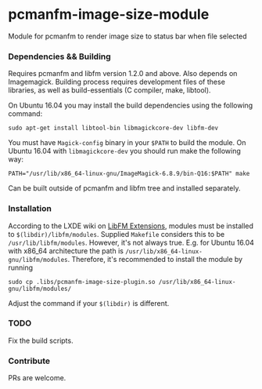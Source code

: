 pcmanfm-image-size-module
=========================

Module for pcmanfm to render image size to status bar when file selected

### Dependencies && Building

Requires pcmanfm and libfm version 1.2.0 and above. Also depends on Imagemagick. Building process requires development files of these libraries, as well as build-essentials (C compiler, make, libtool).

On Ubuntu 16.04 you may install the build dependencies using the following command:
```
sudo apt-get install libtool-bin libmagickcore-dev libfm-dev
```

You must have `Magick-config` binary in your `$PATH` to build the module. On Ubuntu 16.04 with `libmagickcore-dev` you should run make the following way:
```
PATH="/usr/lib/x86_64-linux-gnu/ImageMagick-6.8.9/bin-Q16:$PATH" make
```

Can be built outside of pcmanfm and libfm tree and installed separately.

### Installation

According to the LXDE wiki on [LibFM Extensions](http://wiki.lxde.org/en/Extension_modules_for_LibFM#Types_of_plugins_supported_by_LibFM), modules must be installed to `$(libdir)/libfm/modules`. Supplied `Makefile` considers this to be `/usr/lib/libfm/modules`. However, it's not always true. E.g. for Ubuntu 16.04 with x86_64 architecture the path is `/usr/lib/x86_64-linux-gnu/libfm/modules`. Therefore, it's recommended to install the module by running
```
sudo cp .libs/pcmanfm-image-size-plugin.so /usr/lib/x86_64-linux-gnu/libfm/modules/
```

Adjust the command if your `$(libdir)` is different.

### TODO

Fix the build scripts.

### Contribute

PRs are welcome.
